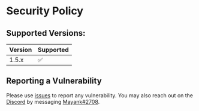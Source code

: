 # Security Policy

## Supported Versions:

| Version | Supported          |
| ------- | ------------------ |
| 1.5.x   | :white_check_mark: |


## Reporting a Vulnerability

Please use [issues](https://github.com/MTry/homebridge-smart-irrigation/issues) to report any vulnerability. You may also reach out on the [Discord](https://discord.com/) by messaging [Mayank#2708](https://discord.com/channels/432663330281226270/832814985343926365).
